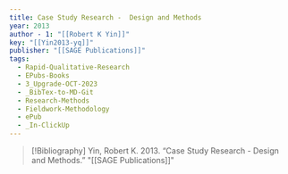 ```yaml
---
title: Case Study Research -  Design and Methods
year: 2013
author - 1: "[[Robert K Yin]]"
key: "[[Yin2013-yq]]"
publisher: "[[SAGE Publications]]"
tags:
  - Rapid-Qualitative-Research
  - EPubs-Books
  - 3_Upgrade-OCT-2023
  - _BibTex-to-MD-Git
  - Research-Methods
  - Fieldwork-Methodology
  - ePub
  - _In-ClickUp
---
```


> [!Bibliography]
> Yin, Robert K. 2013. “Case Study Research -  Design and Methods.” "[[SAGE Publications]]"